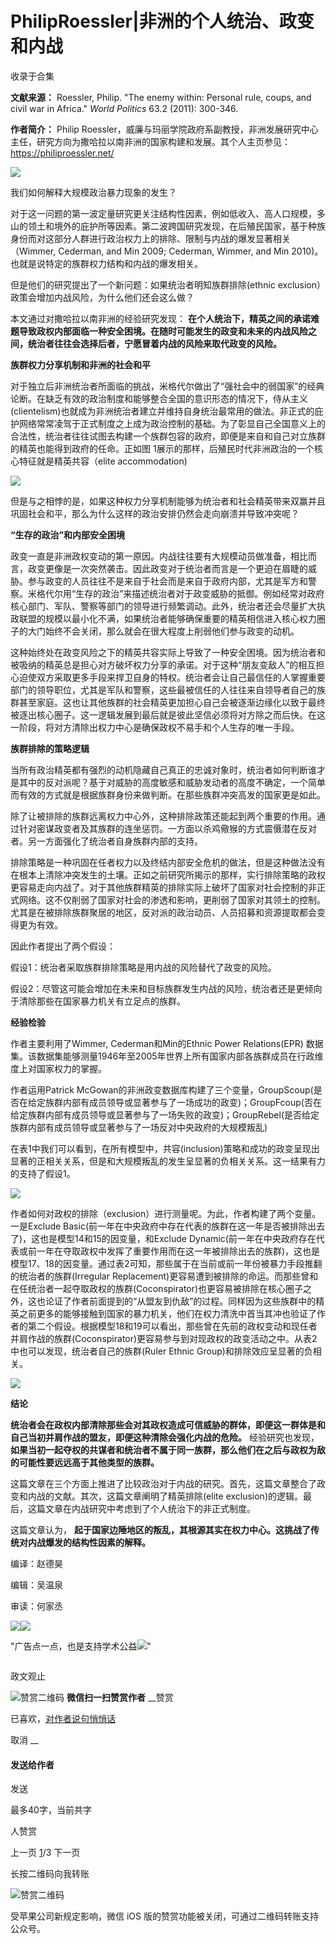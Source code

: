 # PhilipRoessler|非洲的个人统治、政变和内战


收录于合集

**文献来源：** Roessler, Philip. "The enemy within: Personal rule, coups, and civil
war in Africa." _World Politics_ 63.2 (2011): 300-346.

  

 **作者简介：** Philip
Roessler，威廉与玛丽学院政府系副教授，非洲发展研究中心主任，研究方向为撒哈拉以南非洲的国家构建和发展。其个人主页参见：https://philiproessler.net/

![](/images/493/2.jpeg)

  

  

我们如何解释大规模政治暴力现象的发生？

  

对于这一问题的第一波定量研究更关注结构性因素，例如低收入、高人口规模，多山的领土和境外的庇护所等因素。第二波跨国研究发现，在后殖民国家，基于种族身份而对这部分人群进行政治权力上的排除、限制与内战的爆发显著相关（Wimmer,
Cederman, and Min 2009; Cederman, Wimmer, and Min 2010)。也就是说特定的族群权力结构和内战的爆发相关。

  

但是他们的研究提出了一个新问题：如果统治者明知族群排除(ethnic exclusion）政策会增加内战风险，为什么他们还会这么做？

  

本文通过对撒哈拉以南非洲的经验研究发现：
**在个人统治下，精英之间的承诺难题导致政权内部面临一种安全困境。在随时可能发生的政变和未来的内战风险之间，统治者往往会选择后者，宁愿冒着内战的风险来取代政变的风险。**

  

 **族群权力分享机制和非洲的社会和平**

  

对于独立后非洲统治者所面临的挑战，米格代尔做出了“强社会中的弱国家”的经典论断。在缺乏有效的政治制度和能够整合全国的意识形态的情况下，侍从主义(clientelism)也就成为非洲统治者建立并维持自身统治最常用的做法。非正式的庇护网络常常凌驾于正式制度之上成为政治控制的基础。为了彰显自己全国意义上的合法性，统治者往往试图去构建一个族群包容的政府，即便是来自和自己对立族群的精英也能得到政府的任命。正如图
1展示的那样，后殖民时代非洲政治的一个核心特征就是精英共容（elite accommodation)

  

![](/images/493/3.png)

  

但是与之相悖的是，如果这种权力分享机制能够为统治者和社会精英带来双赢并且巩固社会和平，那么为什么这样的政治安排仍然会走向崩溃并导致冲突呢？  

  

 **“生存的政治”和内部安全困境**

  

政变一直是非洲政权变动的第一原因。内战往往要有大规模动员做准备，相比而言，政变更像是一次突然袭击。因此政变对于统治者而言是一个更迫在眉睫的威胁。参与政变的人员往往不是来自于社会而是来自于政府内部，尤其是军方和警察。米格代尔用“生存的政治”来描述统治者对于政变威胁的抵御。例如经常对政府核心部门、军队、警察等部门的领导进行频繁调动。此外，统治者还会尽量扩大执政联盟的规模以最小化不满，如果统治者能够确保重要的精英相信进入核心权力圈子的大门始终不会关闭，那么就会在很大程度上削弱他们参与政变的动机。

  

这种始终处在政变风险之下的精英共容实际上导致了一种安全困境。因为统治者和被吸纳的精英总是担心对方破坏权力分享的承诺。对于这种“朋友变敌人”的相互担心迫使双方采取更多手段来捍卫自身的特权。统治者会让自己最信任的人掌握重要部门的领导职位，尤其是军队和警察，这些最被信任的人往往来自领导者自己的族群甚至家庭。这也让其他族群的社会精英更加担心自己会被逐渐边缘化以致于最终被逐出核心圈子。这一逻辑发展到最后就是彼此坚信必须将对方除之而后快。在这一阶段，将对方清除出权力中心是确保政权不易手和个人生存的唯一手段。

  

 **族群排除的策略逻辑**

  

当所有政治精英都有强烈的动机隐藏自己真正的忠诚对象时，统治者如何判断谁才是其中的反对派呢？基于对威胁的高度敏感和威胁发动者的高度不确定，一个简单而有效的方式就是根据族群身份来做判断。在那些族群冲突高发的国家更是如此。

  

除了让被排除的族群远离权力中心外，这种排除政策还能起到两个重要的作用。通过针对密谋政变者及其族群的连坐惩罚。一方面以杀鸡儆猴的方式震慑潜在反对者。另一方面强化了统治者自身族群内部的支持。

  

排除策略是一种巩固在任者权力以及终结内部安全危机的做法，但是这种做法没有在根本上清除冲突发生的土壤。正如之前研究所揭示的那样，实行排除策略的政权更容易走向内战了。对于其他族群精英的排除实际上破坏了国家对社会控制的非正式网络。这不仅削弱了国家对社会的渗透和影响，更削弱了国家对其领土的控制。尤其是在被排除族群聚居的地区，反对派的政治动员、人员招募和资源提取都会变得更为有效。

  

因此作者提出了两个假设：

  

假设1：统治者采取族群排除策略是用内战的风险替代了政变的风险。

  

假设2：尽管这可能会增加在未来和目标族群发生内战的风险，统治者还是更倾向于清除那些在国家暴力机关有立足点的族群。

  

 **经验检验**

  

作者主要利用了Wimmer, Cederman和Min的Ethnic Power Relations(EPR)
数据集。该数据集能够测量1946年至2005年世界上所有国家内部各族群成员在行政维度上对国家权力的掌握。

  

作者运用Patrick
McGowan的非洲政变数据库构建了三个变量，GroupScoup(是否在给定族群内部有成员领导或显著参与了一场成功的政变)；GroupFcoup(否在给定族群内部有成员领导或显著参与了一场失败的政变)；GroupRebel(是否给定族群内部有成员领导或显著参与了一场反对中央政府的大规模叛乱)

  

在表1中我们可以看到，在所有模型中，共容(inclusion)策略和成功的政变呈现出显著的正相关关系，但是和大规模叛乱的发生呈显著的负相关关系。这一结果有力的支持了假设1。

  

![](/images/493/4.png)

  

作者如何对政权的排除（exclusion）进行测量呢。为此，作者构建了两个变量。一是Exclude
Basic(前一年在中央政府中存在代表的族群在这一年是否被排除出去了)，这也是模型14和15的因变量，和Exclude
Dynamic(前一年在中央政府存在代表或前一年在夺取政权中发挥了重要作用而在这一年被排除出去的族群)，这也是模型17、18的因变量。通过表2可知，那些属于在当前或前一年份被暴力手段推翻的统治者的族群(Irregular
Replacement)更容易遭到被排除的命运。而那些曾和在任统治者一起夺取政权的族群(Coconspirator)也更容易被排除在核心圈子之外，这也论证了作者前面提到的“从盟友到仇敌”的过程。同样因为这些族群中的精英之前更多的能够接触到国家的暴力机关，他们在权力清洗中首当其冲也验证了作者的第二个假设。根据模型18和19可以看出，那些曾在先前的政权变动和现任者并肩作战的族群(Coconspirator)更容易参与到对现政权的政变活动之中。从表2中也可以发现，统治者自己的族群(Ruler
Ethnic Group)和排除效应呈显著的负相关。  

  

![](/images/493/5.png)

  

 **结论**

  

 **统治者会在政权内部清除那些会对其政权造成可信威胁的群体，即便这一群体是和自己当初并肩作战的盟友，即便这种清除会强化内战的危险。** 经验研究也发现，
**如果当初一起夺权的共谋者和统治者不属于同一族群，那么他们在之后与政权为敌的可能性要远远高于其他类型的族群。**

  

这篇文章在三个方面上推进了比较政治对于内战的研究。首先，这篇文章整合了政变和内战的文献。其次，这篇文章阐明了精英排除(elite
exclusion)的逻辑。最后，这篇文章在内战研究中考虑到了个人统治下的非正式制度。

  

这篇文章认为， **起于国家边陲地区的叛乱，其根源其实在权力中心。这挑战了传统对内战爆发的结构性因素的解释。**

  

  

编译：赵德昊

编辑：吴温泉

审读：何家丞

![](/images/493/6.jpeg)![](/images/493/7.jpeg)

"广告点一点，也是支持学术公益![](/images/493/8.png)"

![]()

政文观止

![赞赏二维码]() **微信扫一扫赞赏作者** __赞赏

已喜欢，[对作者说句悄悄话](javascript:;)

取消 __

#### 发送给作者

发送

最多40字，当前共字

[](javascript:;) 人赞赏

上一页 [1](javascript:;)/3 下一页

长按二维码向我转账

![赞赏二维码]()

受苹果公司新规定影响，微信 iOS 版的赞赏功能被关闭，可通过二维码转账支持公众号。

